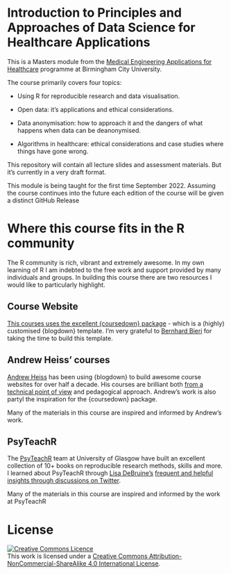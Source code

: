 
# Introduction to Principles and Approaches of Data Science for Healthcare Applications

This is a Masters module from the [Medical Engineering Applications for
Healthcare](https://www.bcu.ac.uk/courses/medical-engineering-msc-2022-23)
programme at Birmingham City University.

The course primarily covers four topics:

-   Using R for reproducible research and data visualisation.

-   Open data: it’s applications and ethical considerations.

-   Data anonymisation: how to approach it and the dangers of what
    happens when data can be deanonymised.

-   Algorithms in healthcare: ethical considerations and case studies
    where things have gone wrong.

This repository will contain all lecture slides and assessment
materials. But it’s currently in a very draft format.

This module is being taught for the first time September 2022. Assuming
the course continues into the future each edition of the course will be
given a distinct GitHub Release

# Where this course fits in the R community

The R community is rich, vibrant and extremely awesome. In my own
learning of R I am indebted to the free work and support provided by
many individuals and groups. In building this course there are two
resources I would like to particularly highlight.

## Course Website

[This courses uses the excellent {coursedown}
package](https://github.com/BBieri/coursedown) - which is a (highly)
customised {blogdown} template. I’m very grateful to [Bernhard
Bieri](https://orcid.org/0000-0001-5943-9059) for taking the time to
build this template.

## Andrew Heiss’ courses

[Andrew Heiss](https://orcid.org/0000-0002-3948-3914) has been using
{blogdown} to build awesome course websites for over half a decade. His
courses are brilliant both [from a technical point of
view](https://www.andrewheiss.com/blog/2020/01/10/makefile-subdirectory-zips/)
and pedagogical approach. Andrew’s work is also partyl the inspiration
for the {coursedown} package.

Many of the materials in this course are inspired and informed by
Andrew’s work.

## PsyTeachR

The [PsyTeachR](https://psyteachr.github.io/) team at University of
Glasgow have built an excellent collection of 10+ books on reproducible
research methods, skills and more. I learned about PsyTeachR through
[Lisa DeBruine’s](https://orcid.org/0000-0002-7523-5539) [frequent and
helpful insights through discussions on
Twitter](https://twitter.com/LisaDeBruine/status/1522598941866536960?s=20&t=V5FV6qaakC4DWcrOSqWYCw).

Many of the materials in this course are inspired and informed by the
work at PsyTeachR

# License

<a rel="license" href="http://creativecommons.org/licenses/by-nc-sa/4.0/"><img alt="Creative Commons Licence" style="border-width:0" src="https://i.creativecommons.org/l/by-nc-sa/4.0/88x31.png" /></a><br />This
work is licensed under a
<a rel="license" href="http://creativecommons.org/licenses/by-nc-sa/4.0/">Creative
Commons Attribution-NonCommercial-ShareAlike 4.0 International
License</a>.
